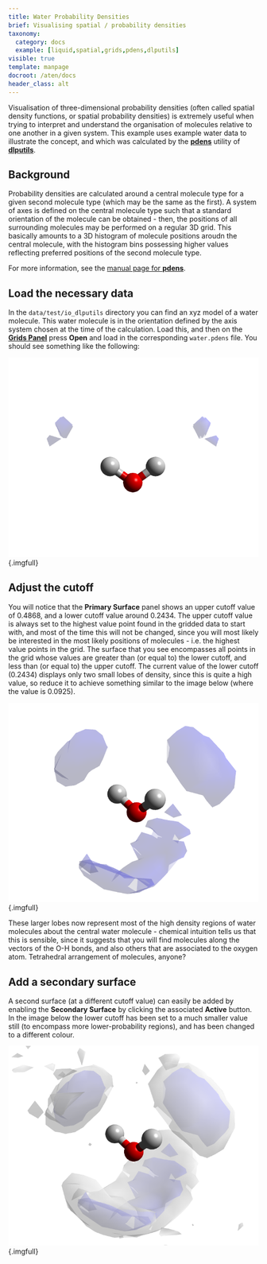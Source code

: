 ```yaml
---
title: Water Probability Densities
brief: Visualising spatial / probability densities
taxonomy:
  category: docs
  example: [liquid,spatial,grids,pdens,dlputils]
visible: true
template: manpage
docroot: /aten/docs
header_class: alt
---
```


Visualisation of three-dimensional probability densities (often called spatial density functions, or spatial probability densities) is extremely useful when trying to interpret and understand the organisation of molecules relative to one another in a given system. This example uses example water data to illustrate the concept, and which was calculated by the [**pdens**](/dlputils/docs/utilities/pdens) utility of [**dlputils**](/dlputils).

## Background

Probability densities are calculated around a central molecule type for a given second molecule type (which may be the same as the first). A system of axes is defined on the central molecule type such that a standard orientation of the molecule can be obtained - then, the positions of all surrounding molecules may be performed on a regular 3D grid.  This basically amounts to a 3D histogram of molecule positions aroudn the central molecule, with the histogram bins possessing higher values reflecting preferred positions of the second molecule type.

For more information, see the [manual page for **pdens**](/dlputils/docs/utilities/pdens).

## Load the necessary data

In the `data/test/io_dlputils` directory you can find an xyz model of a water molecule. This water molecule is in the orientation defined by the axis system chosen at the time of the calculation. Load this, and then on the [**Grids Panel**](/aten/docs/gui/grids) press **Open** and load in the corresponding `water.pdens` file. You should see something like the following:

![Water Probability Density 1](pdens1.png){.imgfull}

## Adjust the cutoff

You will notice that the **Primary Surface** panel shows an upper cutoff value of 0.4868, and a lower cutoff value around 0.2434. The upper cutoff value is always set to the highest value point found in the gridded data to start with, and most of the time this will not be changed, since you will most likely be interested in the most likely positions of molecules - i.e. the highest value points in the grid. The surface that you see encompasses all points in the grid whose values are greater than (or equal to) the lower cutoff, and less than (or equal to) the upper cutoff. The current value of the lower cutoff (0.2434) displays only two small lobes of density, since this is quite a high value, so reduce it to achieve something similar to the image below (where the value is 0.0925).

![Water Probability Density 2](pdens2.png){.imgfull}

These larger lobes now represent most of the high density regions of water molecules about the central water molecule - chemical intuition tells us that this is sensible, since it suggests that you will find molecules along the vectors of the O-H bonds, and also others that are associated to the oxygen atom. Tetrahedral arrangement of molecules, anyone?

## Add a secondary surface

A second surface (at a different cutoff value) can easily be added by enabling the **Secondary Surface** by clicking the associated **Active** button. In the image below the lower cutoff has been set to a much smaller value still (to encompass more lower-probability regions), and has been changed to a different colour.

![Water Probability Density 3](pdens3.png){.imgfull}
